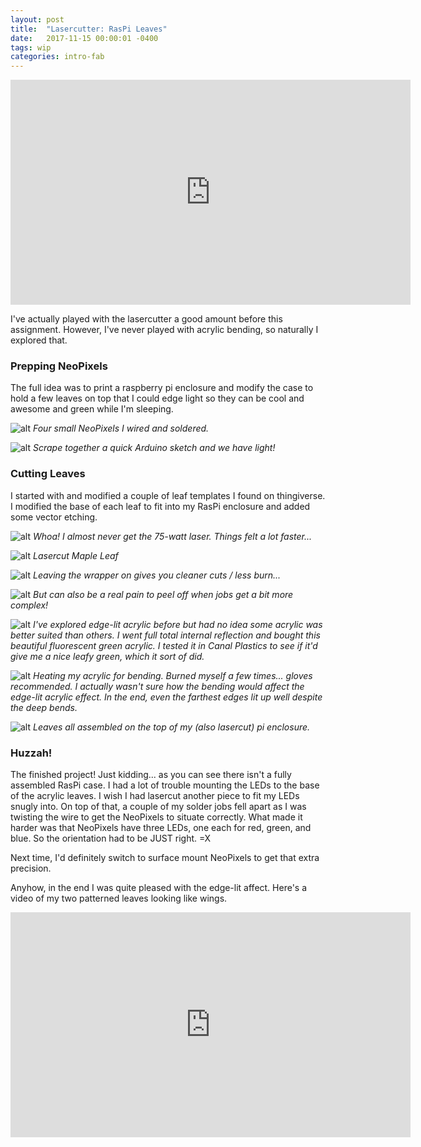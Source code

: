 ```yaml
---
layout: post
title:  "Lasercutter: RasPi Leaves"
date:   2017-11-15 00:00:01 -0400
tags: wip
categories: intro-fab
---
```


<div class="text-center">
  <iframe src="https://player.vimeo.com/video/242883556" width="640" height="360" frameborder="0" webkitallowfullscreen mozallowfullscreen allowfullscreen></iframe>
</div>

I've actually played with the lasercutter a good amount before this assignment. However, I've never played with acrylic bending, so naturally I explored that.

### Prepping NeoPixels

The full idea was to print a raspberry pi enclosure and modify the case to hold a few leaves on top that I could edge light so they can be cool and awesome and green while I'm sleeping.

![alt](/assets/img/intro-fab/leaves/01-neopixels.jpg)
*Four small NeoPixels I wired and soldered.*

![alt](/assets/img/intro-fab/leaves/02-neopixels.jpg)
*Scrape together a quick Arduino sketch and we have light!*

### Cutting Leaves

I started with and modified a couple of leaf templates I found on thingiverse. I modified the base of each leaf to fit into my RasPi enclosure and added some vector etching.

![alt](/assets/img/intro-fab/leaves/11-75-watt.jpg)
*Whoa! I almost never get the 75-watt laser. Things felt a lot faster...*

![alt](/assets/img/intro-fab/leaves/11-maple-leaf.jpg)
*Lasercut Maple Leaf*

![alt](/assets/img/intro-fab/leaves/12-leave-the-wrapper-on.jpg)
*Leaving the wrapper on gives you cleaner cuts / less burn...*

![alt](/assets/img/intro-fab/leaves/13-wrapper-hell.jpg)
*But can also be a real pain to peel off when jobs get a bit more complex!*

![alt](/assets/img/intro-fab/leaves/14-beautiful-neon-ready-for-bending.jpg)
*I've explored edge-lit acrylic before but had no idea some acrylic was better suited than others. I went full total internal reflection and bought this beautiful fluorescent green acrylic. I tested it in Canal Plastics to see if it'd give me a nice leafy green, which it sort of did.*

![alt](/assets/img/intro-fab/leaves/15-bending.jpg)
*Heating my acrylic for bending. Burned myself a few times... gloves recommended. I actually wasn't sure how the bending would affect the edge-lit acrylic effect. In the end, even the farthest edges lit up well despite the deep bends.*

![alt](/assets/img/intro-fab/leaves/16-leaf-bouquet.jpg)
*Leaves all assembled on the top of my (also lasercut) pi enclosure.*

### Huzzah!

The finished project! Just kidding... as you can see there isn't a fully assembled RasPi case. I had a lot of trouble mounting the LEDs to the base of the acrylic leaves. I wish I had lasercut another piece to fit my LEDs snugly into. On top of that, a couple of my solder jobs fell apart as I was twisting the wire to get the NeoPixels to situate correctly. What made it harder was that NeoPixels have three LEDs, one each for red, green, and blue. So the orientation had to be JUST right. =X

Next time, I'd definitely switch to surface mount NeoPixels to get that extra precision.

Anyhow, in the end I was quite pleased with the edge-lit affect. Here's a video of my two patterned leaves looking like wings.

<div class="text-center">
  <iframe src="https://player.vimeo.com/video/242883556" width="640" height="360" frameborder="0" webkitallowfullscreen mozallowfullscreen allowfullscreen></iframe>
</div>
